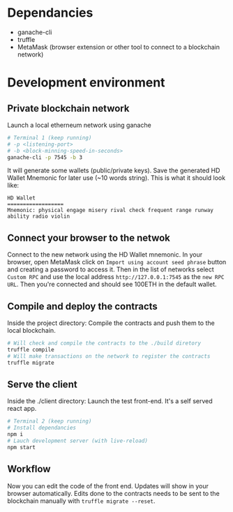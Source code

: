 # Dependancies
 * ganache-cli
 * truffle
 * MetaMask (browser extension or other tool to connect to a blockchain network)


# Development environment
## Private blockchain network
Launch a local etherneum network using ganache
```bash
# Terminal 1 (keep running)
# -p <listening-port>
# -b <block-minning-speed-in-seconds>
ganache-cli -p 7545 -b 3
```
It will generate some wallets (public/private keys). Save the generated HD Wallet
Mnemonic for later use (~10 words string). This is what it should look like:
```
HD Wallet
==================
Mnemonic: physical engage misery rival check frequent range runway ability radio violin
```

## Connect your browser to the netwok
Connect to the new network using the HD Wallet mnemonic. In your browser, open
MetaMask click on `Import using account seed phrase` button and creating
a password to access it. Then in the list of networks select `Custom RPC` and
use the local address `http://127.0.0.1:7545` as the `new RPC URL`. Then you're
connected and should see 100ETH in the default wallet.


## Compile and deploy the contracts
Inside the project directory:
Compile the contracts and push them to the local blockchain.
```bash
# Will check and compile the contracts to the ./build diretory
truffle compile
# Will make transactions on the network to register the contracts
truffle migrate
```

## Serve the client
Inside the ./client directory:
Launch the test front-end. It's a self served react app.
```bash
# Terminal 2 (keep running)
# Install dependancies
npm i
# Lauch development server (with live-reload)
npm start
```

## Workflow
Now you can edit the code of the front end. Updates will show in your browser
automatically. Edits done to the contracts needs to be sent to the blockchain
manually with `truffle migrate --reset`.
